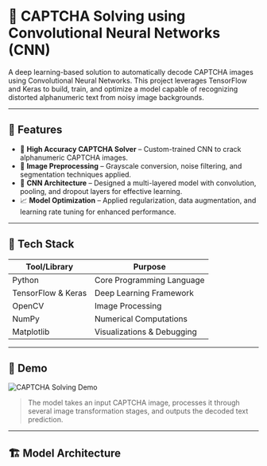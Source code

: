 # 🤖 CAPTCHA Solving using Convolutional Neural Networks (CNN)

A deep learning-based solution to automatically decode CAPTCHA images using Convolutional Neural Networks. This project leverages TensorFlow and Keras to build, train, and optimize a model capable of recognizing distorted alphanumeric text from noisy image backgrounds.

---

## 📌 Features

- 🎯 **High Accuracy CAPTCHA Solver** – Custom-trained CNN to crack alphanumeric CAPTCHA images.
- 🧹 **Image Preprocessing** – Grayscale conversion, noise filtering, and segmentation techniques applied.
- 🧠 **CNN Architecture** – Designed a multi-layered model with convolution, pooling, and dropout layers for effective learning.
- 📈 **Model Optimization** – Applied regularization, data augmentation, and learning rate tuning for enhanced performance.

---

## 🧠 Tech Stack

| Tool/Library | Purpose |
|--------------|---------|
| Python       | Core Programming Language |
| TensorFlow & Keras | Deep Learning Framework |
| OpenCV       | Image Processing |
| NumPy        | Numerical Computations |
| Matplotlib   | Visualizations & Debugging |

---

## 📸 Demo

![CAPTCHA Solving Demo](demo.gif) <!-- Replace demo.gif with your actual file once uploaded -->

> The model takes an input CAPTCHA image, processes it through several image transformation stages, and outputs the decoded text prediction.

---

## 🏗️ Model Architecture

